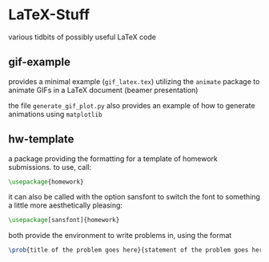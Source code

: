 # LaTeX-Stuff
various tidbits of possibly useful LaTeX code


## gif-example
provides a minimal example (`gif_latex.tex`) utilizing the `animate` package to animate GIFs in a LaTeX document (beamer presentation) 

the file `generate_gif_plot.py` also provides an example of how to generate animations using `matplotlib` 


## hw-template
a package providing the formatting for a template of homework submissions. to use, call:

```latex
\usepackage{homework}
```

it can also be called with the option sansfont to switch the font to something a little more aesthetically pleasing:

```latex
\usepackage[sansfont]{homework}
```

both provide the environment to write problems in, using the format

```latex
\prob{title of the problem goes here}{statement of the problem goes here}
```